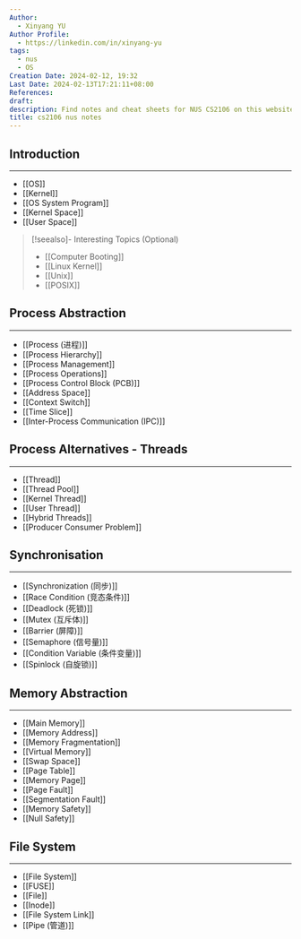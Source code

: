 ```yaml
---
Author:
  - Xinyang YU
Author Profile:
  - https://linkedin.com/in/xinyang-yu
tags:
  - nus
  - OS
Creation Date: 2024-02-12, 19:32
Last Date: 2024-02-13T17:21:11+08:00
References: 
draft: 
description: Find notes and cheat sheets for NUS CS2106 on this website, based on the textbook. Get help preparing for your lab and final.
title: cs2106 nus notes
---
```

## Introduction
---
- [[OS]]
- [[Kernel]]
- [[OS System Program]]
- [[Kernel Space]]
- [[User Space]]

>[!seealso]- Interesting Topics (Optional)
> - [[Computer Booting]]
> - [[Linux Kernel]]
> - [[Unix]]
> - [[POSIX]]

## Process Abstraction
---
- [[Process (进程)]]
- [[Process Hierarchy]]
- [[Process Management]]
- [[Process Operations]]
- [[Process Control Block (PCB)]]
- [[Address Space]]
- [[Context Switch]]
- [[Time Slice]]
- [[Inter-Process Communication (IPC)]]

## Process Alternatives - Threads
---
- [[Thread]]
- [[Thread Pool]]
- [[Kernel Thread]]
- [[User Thread]]
- [[Hybrid Threads]]
- [[Producer Consumer Problem]]

## Synchronisation
---
- [[Synchronization (同步)]]
- [[Race Condition (竞态条件)]]
- [[Deadlock (死锁)]]
- [[Mutex (互斥体)]]
- [[Barrier (屏障)]]
- [[Semaphore (信号量)]]
- [[Condition Variable (条件变量)]]
- [[Spinlock (自旋锁)]]


## Memory Abstraction
---
- [[Main Memory]]
- [[Memory Address]]
- [[Memory Fragmentation]]
- [[Virtual Memory]]
- [[Swap Space]]
- [[Page Table]]
- [[Memory Page]]
- [[Page Fault]]
- [[Segmentation Fault]]
- [[Memory Safety]]
- [[Null Safety]]

## File System
---
- [[File System]]
- [[FUSE]]
- [[File]]
- [[Inode]]
- [[File System Link]]
- [[Pipe (管道)]]